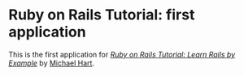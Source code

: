 # Ruby on Rails Tutorial: first application

This is the first application for [*Ruby on Rails Tutorial: Learn Rails by Example*](http://railstutorials.org/) by [Michael Hart](http://michaelhart.com/).